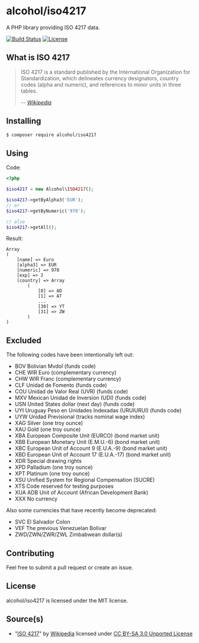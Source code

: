 # alcohol/iso4217

A PHP library providing ISO 4217 data.

[![Build Status](https://img.shields.io/travis/alcohol/iso4217/master.svg?style=flat-square)](https://travis-ci.org/alcohol/iso4217)
[![License](https://img.shields.io/packagist/l/alcohol/iso4217.svg?style=flat-square)](https://packagist.org/packages/alcohol/iso4217)

## What is ISO 4217

> ISO 4217 is a standard published by the International Organization for Standardization, which delineates currency designators, country codes (alpha and numeric), and references to minor units in three tables.
>
> *-- [Wikipedia](http://en.wikipedia.org/wiki/ISO_4217)*

## Installing

``` sh
$ composer require alcohol/iso4217
```

## Using

Code:

``` php
<?php

$iso4217 = new Alcohol\ISO4217();

$iso4217->getByAlpha3('EUR');
// or
$iso4217->getByNumeric('978');

// also
$iso4217->getAll();
```

Result:

```
Array
(
    [name] => Euro
    [alpha3] => EUR
    [numeric] => 978
    [exp] => 2
    [country] => Array
        (
            [0] => AD
            [1] => AT
            ...
            [30] => YT
            [31] => ZW
        )
)
```

## Excluded

The following codes have been intentionally left out:

* BOV Bolivian Mvdol (funds code)
* CHE WIR Euro (complementary currency)
* CHW WIR Franc (complementary currency)
* CLF Unidad de Fomento (funds code)
* COU Unidad de Valor Real (UVR) (funds code)
* MXV Mexican Unidad de Inversion (UDI) (funds code)
* USN United States dollar (next day) (funds code)
* UYI Uruguay Peso en Unidades Indexadas (URUIURUI) (funds code)
* UYW Unidad Previsional (tracks nominal wage index)
* XAG Silver (one troy ounce)
* XAU Gold (one troy ounce)
* XBA European Composite Unit (EURCO) (bond market unit)
* XBB European Monetary Unit (E.M.U.-6) (bond market unit)
* XBC European Unit of Account 9 (E.U.A.-9) (bond market unit)
* XBD European Unit of Account 17 (E.U.A.-17) (bond market unit)
* XDR Special drawing rights
* XPD Palladium (one troy ounce)
* XPT Platinum (one troy ounce)
* XSU Unified System for Regional Compensation (SUCRE)
* XTS Code reserved for testing purposes
* XUA ADB Unit of Account (African Development Bank)
* XXX No currency

Also some currencies that have recently become deprecated:

* SVC El Salvador Colon
* VEF The previous Venezuelan Bolívar
* ZWD/ZWN/ZWR/ZWL Zimbabwean dollar(s)

## Contributing

Feel free to submit a pull request or create an issue.

## License

alcohol/iso4217 is licensed under the MIT license.

## Source(s)

* "[ISO 4217](http://en.wikipedia.org/wiki/ISO_4217)" by [Wikipedia](http://www.wikipedia.org) licensed under [CC BY-SA 3.0 Unported License](http://en.wikipedia.org/wiki/Wikipedia:Text_of_Creative_Commons_Attribution-ShareAlike_3.0_Unported_License)
